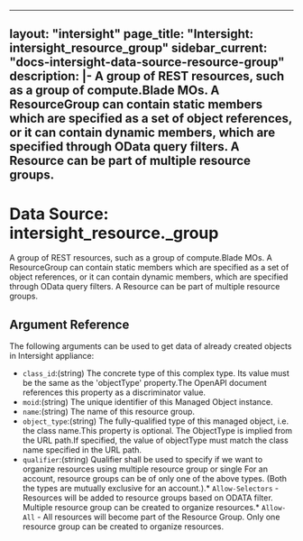 
---
layout: "intersight"
page_title: "Intersight: intersight_resource_group"
sidebar_current: "docs-intersight-data-source-resource-group"
description: |-
A group of REST resources, such as a group of compute.Blade MOs. A ResourceGroup can contain static members which are specified as a set of object references, or it can contain dynamic members, which are specified through OData query filters. A Resource can be part of multiple resource groups.
---

# Data Source: intersight_resource._group
A group of REST resources, such as a group of compute.Blade MOs. A ResourceGroup can contain static members which are specified as a set of object references, or it can contain dynamic members, which are specified through OData query filters. A Resource can be part of multiple resource groups.
## Argument Reference
The following arguments can be used to get data of already created objects in Intersight appliance:
* `class_id`:(string) The concrete type of this complex type. Its value must be the same as the 'objectType' property.The OpenAPI document references this property as a discriminator value. 
* `moid`:(string) The unique identifier of this Managed Object instance. 
* `name`:(string) The name of this resource group. 
* `object_type`:(string) The fully-qualified type of this managed object, i.e. the class name.This property is optional. The ObjectType is implied from the URL path.If specified, the value of objectType must match the class name specified in the URL path. 
* `qualifier`:(string) Qualifier shall be used to specify if we want to organize resources using multiple resource group or single For an account, resource groups can be of only one of the above types. (Both the types are mutually exclusive for an account.).* `Allow-Selectors` - Resources will be added to resource groups based on ODATA filter. Multiple resource group can be created to organize resources.* `Allow-All` - All resources will become part of the Resource Group. Only one resource group can be created to organize resources. 
